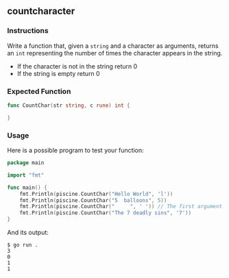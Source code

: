 ## countcharacter

### Instructions

Write a function that, given a `string` and a character as arguments, returns an `int` representing the number of times the character appears in the string.

- If the character is not in the string return 0
- If the string is empty return 0

### Expected Function

```go
func CountChar(str string, c rune) int {

}
```

### Usage

Here is a possible program to test your function:

```go
package main

import "fmt"

func main() {
	fmt.Println(piscine.CountChar("Hello World", 'l'))
	fmt.Println(piscine.CountChar("5  balloons", 5))
	fmt.Println(piscine.CountChar("     ", ' ')) // The first argument contains space and tabulation.
	fmt.Println(piscine.CountChar("The 7 deadly sins", '7'))
}
```

And its output:

```console
$ go run .
3
0
1
1
```